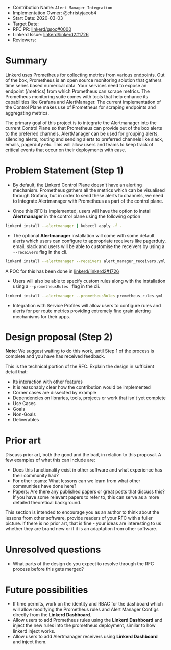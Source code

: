 - Contribution Name: `Alert Manager Integration`
- Implementation Owner: @christyjacob4
- Start Date: 2020-03-03
- Target Date: 
- RFC PR: [linkerd/gsoc#0000](https://github.com/linkerd/gsoc/pull/0000)
- Linkerd Issue: [linkerd/linkerd2#1726](https://github.com/linkerd/linkerd2/issues/1726)
- Reviewers: 

# Summary

[summary]: #summary

Linkerd uses Prometheus for collecting metrics from various endpoints. Out of the box, Prometheus is an open source monitoring solution that gathers time series based numerical data. Your services need to expose an endpoint (/metrics) from which Prometheus can scrape metrics. The Prometheus monitoring suite comes with tools that help enhance its capabilities like Grafana and AlertManager. The current implementation of the Control Plane makes use of Prometheus for scraping endpoints and aggregating metrics.

The primary goal of this project is to integrate the Alertmanager into the current Control Plane so that Prometheus can provide out of the box alerts to the preferred channels.
AlertManager can be used for grouping alerts, silencing alerts, routing and sending alerts to preferred channels like slack, emails, pagerduty etc. 
This will allow users and teams to keep track of critical events that occur on their deployments with ease. 

# Problem Statement (Step 1)

[problem-statement]: #problem-statement

- By default, the Linkerd Control Plane doesn't have an alerting mechanism. Prometheus gathers all the metrics which can be visualised through Grafana, but in order to send these alerts to channels, we need to Integrate Alertmanager with Prometheus as part of the control plane.

* Once this RFC is implemented, users will have the option to install **Alertmanager** in the control plane using the following option

```sh
linkerd install --alertmanager | kubectl apply -f -
```

- The optional **Alertmanager** installation will come with some default alerts
  which users can configure to appropriate receivers like
  pagerduty, email, slack and users will be able to customise the receivers by using a `--receivers` flag in the cli.

```sh
linkerd install --alertmanager --receivers alert_manager_receivers.yml | kubectl apply -f -
```
A POC for this has been done in [linkerd/linkerd2#1726](https://github.com/linkerd/linkerd2/pull/4124)

- Users will also be able to specify custom rules along with the installation using a `--prometheusRules ` flag in the cli.

```sh
linkerd install --alertmanager --prometheusRules prometheus_rules.yml | kubectl apply -f -
```

- Integration with Service Profiles will allow users to configure rules and alerts for per route metrics providing extremely fine grain alerting mechanisms for their apps.


# Design proposal (Step 2)

[design-proposal]: #design-proposal

**Note**: We suggest waiting to do this work, until Step 1 of the process is complete and you have has received feedback.

This is the technical portion of the RFC. Explain the design in sufficient detail that:

- Its interaction with other features
- It is reasonably clear how the contribution would be implemented
- Corner cases are dissected by example
- Dependencies on libraries, tools, projects or work that isn't yet complete
- Use Cases
- Goals
- Non-Goals
- Deliverables

# Prior art

[prior-art]: #prior-art

Discuss prior art, both the good and the bad, in relation to this proposal.
A few examples of what this can include are:

- Does this functionality exist in other software and what experience has their community had?
- For other teams: What lessons can we learn from what other communities have done here?
- Papers: Are there any published papers or great posts that discuss this? If you have some
  relevant papers to refer to, this can serve as a more detailed theoretical background.

This section is intended to encourage you as an author to think about the lessons from other
software, provide readers of your RFC with a fuller picture. If there is no prior art, that is
fine - your ideas are interesting to us whether they are brand new or if it is an adaptation from
other software.

# Unresolved questions

[unresolved-questions]: #unresolved-questions

- What parts of the design do you expect to resolve through the RFC process before this gets merged?

# Future possibilities

[future-possibilities]: #future-possibilities

- If time permits, work on the identity and RBAC for the dashboard which will allow modifying the Prometheus rules and Alert Manager Configs directly from the **Linkerd Dashboard**.
- Allow users to add Prometheus rules using the **Linkerd Dashboard** and inject the new rules into the prometheus deployment, similar to how linkerd inject works.
- Allow users to add Alertmanager receivers using **Linkerd Dashboard** and inject them.